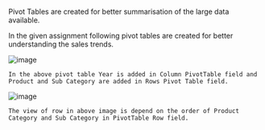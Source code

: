 Pivot Tables are created for better summarisation of the large data available. 

In the given assignment following pivot tables are created for better understanding the sales trends. 

![image](https://user-images.githubusercontent.com/18466387/48183538-04612200-e355-11e8-8f35-94a7e26dbf13.png)


`In the above pivot table Year is added in Column PivotTable field and Product and Sub Category are added in Rows Pivot Table field.`


![image](https://user-images.githubusercontent.com/18466387/48184219-57d46f80-e357-11e8-9416-7ae6296c1a0f.png)


`The view of row in above image is depend on the order of Product Category and Sub Category in PivotTable Row field.`

